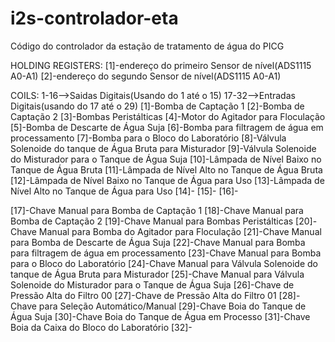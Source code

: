 # i2s-controlador-eta
Código do controlador da estação de tratamento de água do PICG

HOLDING REGISTERS:
[1]-endereço do primeiro Sensor de nível(ADS1115 A0-A1)
[2]-endereço do segundo Sensor de nível(ADS1115 A0-A1)

COILS:
1-16-->Saidas Digitais(Usando do 1 até o 15)
17-32-->Entradas Digitais(usando do 17 até o 29)
[1]-Bomba de Captação 1
[2]-Bomba de Captação 2
[3]-Bombas Peristálticas
[4]-Motor do Agitador para Floculação
[5]-Bomba de Descarte de Água Suja
[6]-Bomba para filtragem de água em processamento
[7]-Bomba para o Bloco do Laboratório
[8]-Válvula Solenoide do tanque de Água Bruta para Misturador
[9]-Válvula Solenoide do Misturador para o Tanque de Água Suja
[10]-Lâmpada de Nível Baixo no Tanque de Água Bruta
[11]-Lâmpada de Nível Alto no Tanque de Água Bruta
[12]-Lâmpada de Nível Baixo no Tanque de Água para Uso
[13]-Lâmpada de Nível Alto no Tanque de Água para Uso
[14]-
[15]-
[16]-

[17]-Chave Manual para Bomba de Captação 1
[18]-Chave Manual para Bomba de Captação 2
[19]-Chave Manual para Bombas Peristálticas
[20]-Chave Manual para Bomba do Agitador para Floculação
[21]-Chave Manual para Bomba de Descarte de Água Suja
[22]-Chave Manual para Bomba para filtragem de água em processamento
[23]-Chave Manual para Bomba para o Bloco do Laboratório
[24]-Chave Manual para Válvula Solenoide do tanque de Água Bruta para Misturador
[25]-Chave Manual para Válvula Solenoide do Misturador para o Tanque de Água Suja
[26]-Chave de Pressão Alta do Filtro 00
[27]-Chave de Pressão Alta do Filtro 01
[28]-Chave para Seleção Automático/Manual
[29]-Chave Boia do Tanque de Água Suja
[30]-Chave Boia do Tanque de Água em Processo
[31]-Chave Boia da Caixa do Bloco do Laboratório
[32]-

